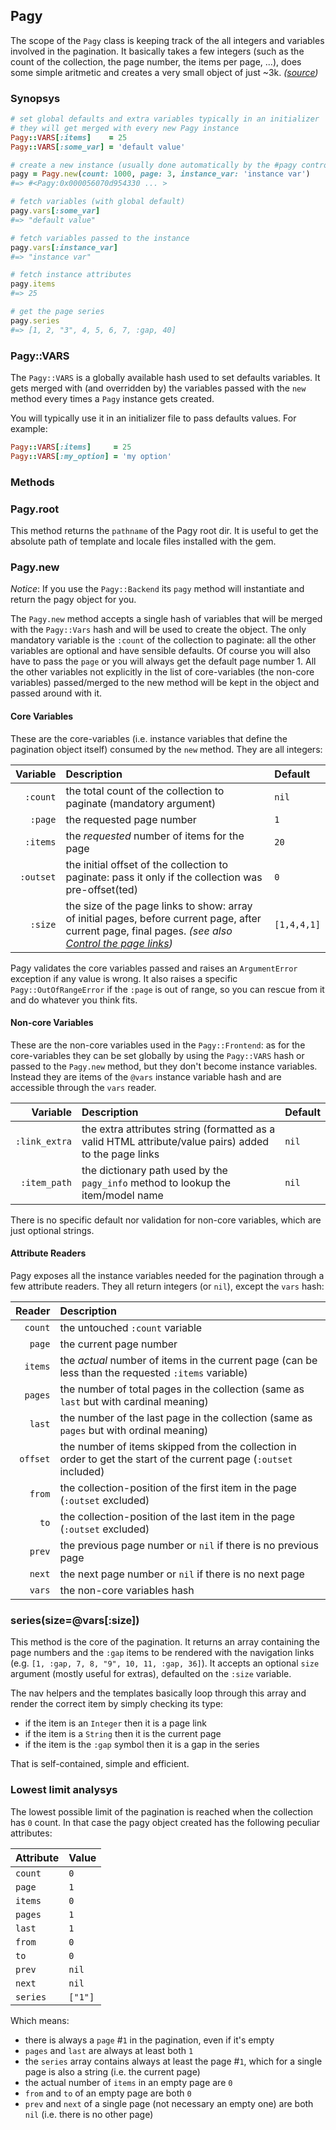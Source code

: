 ## Pagy

The scope of the `Pagy` class is keeping track of the all integers and variables involved in the pagination. It basically takes a few integers (such as the count of the collection, the page number, the items per page, ...), does some simple aritmetic and creates a very small object of just ~3k. _([source](https://github.com/ddnexus/pagy/blob/master/lib/pagy.rb))_


### Synopsys

```ruby
# set global defaults and extra variables typically in an initializer 
# they will get merged with every new Pagy instance 
Pagy::VARS[:items]    = 25
Pagy::VARS[:some_var] = 'default value'

# create a new instance (usually done automatically by the #pagy controller method)
pagy = Pagy.new(count: 1000, page: 3, instance_var: 'instance var')
#=> #<Pagy:0x000056070d954330 ... >

# fetch variables (with global default)
pagy.vars[:some_var]
#=> "default value"       

# fetch variables passed to the instance
pagy.vars[:instance_var]
#=> "instance var"       

# fetch instance attributes
pagy.items
#=> 25 

# get the page series 
pagy.series
#=> [1, 2, "3", 4, 5, 6, 7, :gap, 40] 
```

### Pagy::VARS

The `Pagy::VARS` is a globally available hash used to set defaults variables. It gets merged with (and overridden by) the variables passed with the `new` method every times a `Pagy` instance gets created. 
 
You will typically use it in an initializer file to pass defaults values. For example:

```ruby
Pagy::VARS[:items]     = 25
Pagy::VARS[:my_option] = 'my option'
```

### Methods


### Pagy.root

This method returns the `pathname` of the Pagy root dir. It is useful to get the absolute path of template and locale files installed with the gem.


### Pagy.new

_Notice_: If you use the `Pagy::Backend` its `pagy` method will instantiate and return the pagy object for you.

The `Pagy.new` method accepts a single hash of variables that will be merged with the `Pagy::Vars` hash and will be used to create the object. The only mandatory variable is the `:count` of the collection to paginate: all the other variables are optional and have sensible defaults. Of course you will also have to pass the `page` or you will always get the default page number 1. All the other variables not explicitly in the list of core-variables (the non-core variables) passed/merged to the new method will be kept in the object and passed around with it.


#### Core Variables

These are the core-variables (i.e. instance variables that define the pagination object itself) consumed by the `new` method. They are all integers: 

| Variable   | Description | Default |
| ---:       | :---        | :---    |
| `:count`   | the total count of the collection to paginate (mandatory argument) | `nil` |
| `:page`    | the requested page number | `1` |
| `:items`   | the _requested_ number of items for the page | `20` |
| `:outset`  | the initial offset of the collection to paginate: pass it only if the collection was pre-offset(ted) | `0` |
| `:size`    | the size of the page links to show: array of initial pages, before current page, after current page, final pages. _(see also [Control the page links](/pagy/how-to#control-the-page-links))_ | `[1,4,4,1]` |

Pagy validates the core variables passed and raises an `ArgumentError` exception if any value is wrong. It also raises a specific `Pagy::OutOfRangeError` if the `:page` is out of range, so you can rescue from it and do whatever you think fits.


#### Non-core Variables

These are the non-core variables used in the `Pagy::Frontend`: as for the core-variables they can be set globally by using the `Pagy::VARS` hash or passed to the `Pagy.new` method, but they don't become instance variables. Instead they are items of the `@vars` instance variable hash and are accessible through the `vars` reader.

| Variable      | Description | Default |
| ---:          | :---        | :---    |
| `:link_extra` | the extra attributes string (formatted as a valid HTML attribute/value pairs) added to the page links | `nil` |
| `:item_path`  | the dictionary path used by the `pagy_info` method to lookup the item/model name | `nil` |  

There is no specific default nor validation for non-core variables, which are just optional strings.


#### Attribute Readers

Pagy exposes all the instance variables needed for the pagination through a few attribute readers. They all return integers (or `nil`), except the `vars` hash:

| Reader   | Description |
| ---:     | :---        |  
| `count`  | the untouched `:count` variable |
| `page`   | the current page number | 
| `items`  | the _actual_ number of items in the current page (can be less than the requested `:items` variable) |  
| `pages`  | the number of total pages in the collection (same as `last` but with cardinal meaning) | 
| `last`   | the number of the last page in the collection (same as `pages` but with ordinal meaning) |
| `offset` | the number of items skipped from the collection in order to get the start of the current page (`:outset` included) | 
| `from`   | the collection-position of the first item in the page (`:outset` excluded) | 
| `to`     | the collection-position of the last item in the page (`:outset` excluded) | 
| `prev`   | the previous page number or `nil` if there is no previous page | 
| `next`   | the next page number or `nil` if there is no next page |  
| `vars`   | the non-core variables hash |


### series(size=@vars[:size])

This method is the core of the pagination. It returns an array containing the page numbers and the `:gap` items to be rendered with the navigation links (e.g. `[1, :gap, 7, 8, "9", 10, 11, :gap, 36]`). It accepts an optional `size` argument (mostly useful for extras), defaulted on the `:size` variable.  

The nav helpers and the templates basically loop through this array and render the correct item by simply checking its type:

- if the item is an `Integer` then it is a page link
- if the item is a `String` then it is the current page
- if the item is the `:gap` symbol then it is a gap in the series

That is self-contained, simple and efficient.


### Lowest limit analysys

The lowest possible limit of the pagination is reached when the collection has `0` count. In that case the pagy object created has the following peculiar attributes:

| Attribute | Value |
| :---      | :---  |  
| `count`   | `0` |
| `page`    | `1` | 
| `items`   | `0` |  
| `pages`   | `1` | 
| `last`    | `1` |
| `from`    | `0` | 
| `to`      | `0` | 
| `prev`    | `nil` | 
| `next`    | `nil` | 
| `series`  | `["1"]` |

Which means:

- there is always a `page` #`1` in the pagination, even if it's empty
- `pages` and `last` are always at least both `1` 
- the `series` array contains always at least the page #`1`, which for a single page is also a string (i.e. the current page)
- the actual number of `items` in an empty page are `0`
- `from` and `to` of an empty page are both `0`
- `prev` and `next` of a single page (not necessary an empty one) are both `nil` (i.e. there is no other page)

